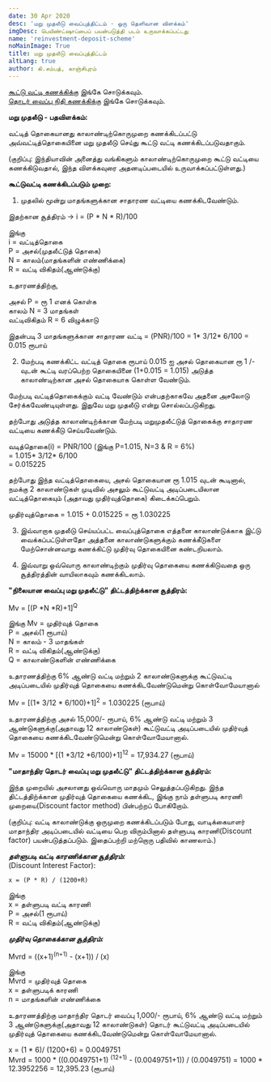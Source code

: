 ```yaml
---
date: 30 Apr 2020
desc: 'மறு முதலீடு வைப்புத்திட்டம் - ஒரு தெளிவான விளக்கம்'
imgDesc: பெயிண்ட்ஷாப்பைப் பயன்படுத்தி படம் உருவாக்கப்பட்டது
name: 'reinvestment-deposit-scheme'
noMainImage: True
title: மறு முதலீடு வைப்புத்திட்டம்
altLang: true
author: கி.சம்பத், காஞ்சிபுரம்
---
```


[கூட்டு வட்டி கணக்கிக்கு](http://thedatatalks.in/ta/custom/economics/compound-interest) இங்கே சொடுக்கவும்.  
[தொடர் வைப்பு நிதி கணக்கிக்கு](http://thedatatalks.in/ta/custom/economics/recurring-deposit) இங்கே சொடுக்கவும்.

**மறு முதலீடு - பதவிளக்கம்:**

வட்டித் தொகையானது காலாண்டிற்கொருமுறை கணக்கிடப்பட்டு அவ்வட்டித்தொகையினை மறு முதலீடு செய்து கூட்டு வட்டி கணக்கிடப்படுவதாகும். 

(குறிப்பு: இந்தியாவின் அனைத்து வங்கிகளும் காலாண்டிற்கொருமுறை கூட்டு வட்டியை கணக்கிடுவதால், இந்த விளக்கவுரை அதனடிப்படையில் உருவாக்கப்பட்டுள்ளது.)

**கூட்டுவட்டி கணக்கிடப்படும் முறை:**

1. முதலில் மூன்று மாதங்களுக்கான சாதாரண வட்டியை கணக்கிடவேண்டும். 

இதற்கான சூத்திரம் -> i = (P * N * R)/100

இங்கு   
i = வட்டித்தொகை   
P = அசல்(முதலீட்டுத் தொகை)  
N = காலம்(மாதங்களின் எண்ணிக்கை)  
R = வட்டி விகிதம்(ஆண்டுக்கு)   

உதாரணத்திற்கு, 

அசல் P  = ரூ 1 எனக் கொள்க  
காலம் N = 3 மாதங்கள்   
வட்டிவிகிதம் R = 6 விழுக்காடு   

இதன்படி 3 மாதங்களுக்கான சாதாரண வட்டி = (PNR)/100 = 1* 3/12* 6/100 = 0.015 ரூபாய்  

2. மேற்படி கணக்கிட்ட வட்டித் தொகை ரூபாய் 0.015 ஐ அசல் தொகையான ரூ 1 /- வுடன் கூட்டி வரப்பெற்ற தொகையினை (1+0.015 = 1.015) அடுத்த காலாண்டிற்கான அசல் தொகையாக கொள்ள வேண்டும்.

மேற்படி வட்டித்தொகைக்கும் வட்டி வேண்டும் என்பதற்காகவே அதனை அசலோடு சேர்க்கவேண்டியுள்ளது. இதுவே மறு முதலீடு என்று சொல்லப்படுகிறது.

தற்போது அடுத்த காலாண்டிற்க்கான மேற்படி மறுமுதலீட்டுத் தொகைக்கு சாதாரண வட்டியை கணக்கீடு செய்யவேண்டும். 

வடித்தொகை(i)    = PNR/100 (இங்கு P=1.015, N=3 & R = 6%)  
                    = 1.015* 3/12* 6/100  
                    = 0.015225  

தற்போது இந்த வட்டித்தொகையை, அசல் தொகையான ரூ 1.015 வுடன் கூடினால், நமக்கு 2 காலாண்டுகள் முடிவில் அசலும் கூட்டுவட்டி அடிப்படையிலான வட்டித்தொகையும் (அதாவது முதிர்வுத்தொகை) கிடைக்கப்பெறும். 

முதிர்வுத்தொகை = 1.015 + 0.015225 = ரூ 1.030225

3. இவ்வாறாக முதலீடு செய்யப்பட்ட வைப்புத்தொகை எத்தனை காலாண்டுக்காக இட்டு வைக்கப்பட்டுள்ளதோ அத்தனை காலாண்டுகளுக்கும் கணக்கீடுகளை மேற்சொன்னவாறு கணக்கிட்டு முதிர்வு தொகையினை கண்டறியலாம்.

4. இவ்வாறு ஒவ்வொரு காலாண்டிற்கும் முதிர்வு தொகையை கணக்கிடுவதை ஒரு சூத்திரத்தின் வாயிலாகவும் கணக்கிடலாம்.

**"நிலையான வைப்பு மறு முதலீட்டு" திட்டத்திற்க்கான சூத்திரம்:**

Mv = [(P *N *R)+1]<sup>Q</sup>

இங்கு 
Mv = முதிர்வுத் தொகை  
P = அசல்(1 ரூபாய்)   
N = காலம் - 3 மாதங்கள்  
R = வட்டி விகிதம்(ஆண்டுக்கு)   
Q = காலாண்டுகளின் எண்ணிக்கை  

உதாரணத்திற்கு 6% ஆண்டு வட்டி மற்றும் 2 காலாண்டுகளுக்கு கூட்டுவட்டி அடிப்படையில் முதிர்வுத் தொகையை கணக்கிடவேண்டுமென்று கொள்வோமேயானால் 

Mv = [(1* 3/12 * 6/100)+1]<sup>2</sup> = 1.030225 (ரூபாய்)

உதாரணத்திற்கு அசல் 15,000/- ரூபாய், 6% ஆண்டு வட்டி மற்றும் 3 ஆண்டுகளுக்கு(அதாவது 12 காலாண்டுகள்) கூட்டுவட்டி அடிப்படையில் முதிர்வுத் தொகையை கணக்கிடவேண்டுமென்று கொள்வோமேயானால். 

Mv = 15000 * [(1 *3/12 *6/100)+1]<sup>12</sup> = 17,934.27 (ரூபாய்)

**"மாதாந்திர தொடர் வைப்பு மறு முதலீட்டு" திட்டத்திற்க்கான சூத்திரம்:**

இந்த முறையில் அசலானது ஒவ்வொரு மாதமும் செலுத்தப்படுகிறது. இந்த திட்டத்திற்க்கான முதிர்வுத் தொகையை கணக்கிட, இங்கு நாம் தள்ளுபடி காரணி முறையை(Discount factor method) பின்பற்றப் போகிறோம்.

(குறிப்பு: வட்டி காலாண்டுக்கு ஒருமுறை கணக்கிடப்படும் போது, வாடிக்கையாளர்  மாதாந்திர அடிப்படையில் வட்டியை பெற விரும்பினால் தள்ளுபடி காரணி(Discount factor) பயன்படுத்தப்படும். இதைப்பற்றி மற்றொரு பதிவில் காணலாம்.)

***தள்ளுபடி வட்டி காரணிக்கான சூத்திரம்:***  
(Discount Interest Factor):  

    x = (P * R) / (1200+R)

இங்கு  
x = தள்ளுபடி வட்டி காரணி  
P = அசல்(1 ரூபாய்)  
R = வட்டி விகிதம்(ஆண்டுக்கு)  

***முதிர்வு தொகைக்கான சூத்திரம்:***

Mvrd = ((x+1)<sup>(n+1)</sup> - (x+1)) / (x)

இங்கு  
Mvrd = முதிர்வுத் தொகை   
x = தள்ளுபடிக் காரணி  
n = மாதங்களின் எண்ணிக்கை   

உதாரணத்திற்கு மாதாந்திர தொடர் வைப்பு 1,000/- ரூபாய், 6% ஆண்டு வட்டி மற்றும் 3 ஆண்டுகளுக்கு(அதாவது 12 காலாண்டுகள்) தொடர் கூட்டுவட்டி அடிப்படையில் முதிர்வுத் தொகையை கணக்கிடவேண்டுமென்று கொள்வோமேயானால்.

x = (1 * 6)/ (1200+6) = 0.0049751  
Mvrd    = 1000 * ((0.0049751+1) <sup>(12+1)</sup> - (0.0049751+1)) / (0.0049751)
        = 1000 * 12.3952256
        = 12,395.23 (ரூபாய்)



<style>   

</style>